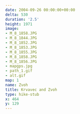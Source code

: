 ```yaml
---
date: 2004-09-26 00:00:00+00:00
delta: 530
duration: '2.5'
height: 1971
image:
- M_8_1858.JPG
- M_8_1844.JPG
- M_8_1852.JPG
- M_8_1853.JPG
- M_8_1855.JPG
- M_8_1858.JPG
- M_8_1856.JPG
- mapgps.jpg
- path_1.gif
- alt.gif
map: 1
name: Zvoh
title: Krvavec and Zvoh
type: hike-stub
x: 464
y: 129
---
```


